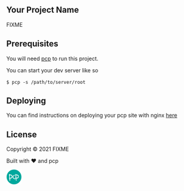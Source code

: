 ## Your Project Name

FIXME

## Prerequisites
You will need [pcp](https://github.com/alekcz/pcp) to run this project. 

You can start your dev server like so

``` shellsession
$ pcp -s /path/to/server/root
```
## Deploying

You can find instructions on deploying your pcp site with nginx [here](https://github.com/alekcz/pcp/blob/master/docs/replacing-php.md)

## License

Copyright © 2021 FIXME

Built with :heart: and pcp

<img src="https://raw.githubusercontent.com/alekcz/pcp/master/assets/logo/logo-alt.svg" width="40px">